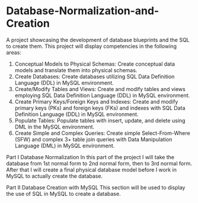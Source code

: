 # Database-Normalization-and-Creation
A project showcasing the development of database blueprints and the SQL to create them.
This project will display competencies in the following areas:
1. Conceptual Models to Physical Schemas: Create conceptual data models and translate them into physical schemas.
2. Create Databases: Create databases utilizing SQL Data Definition Language (DDL) in MySQL environment.
3. Create/Modify Tables and Views: Create and modify tables and views employing SQL Data Definition Language (DDL) in MySQL environment.
4. Create Primary Keys/Foreign Keys and Indexes: Create and modify primary keys (PKs) and foreign keys (FKs) and indexes with SQL Data Definition Language (DDL) in MySQL environment.
5. Populate Tables: Populate tables with insert, update, and delete using DML in the MySQL environment.
6. Create Simple and Complex Queries: Create simple Select-From-Where (SFW) and complex 3+ table join queries with Data Manipulation Language (DML) in MySQL environment.

Part I
Database Normalization
In this part of the project I will take the database from 1st normal form to 2nd normal form, then to 3rd normal form. After that I will create a final physical database model before I work in MySQL to actually create the database.

Part II
Database Creation with MySQL
This section will be used to display the use of SQL in MySQL to create a database. 

